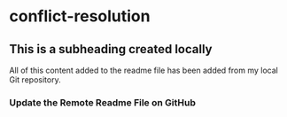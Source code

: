 # conflict-resolution

## This is a subheading created locally


  All of this content added to the readme file has been added from my local Git repository.

  ### Update the Remote Readme File on GitHub